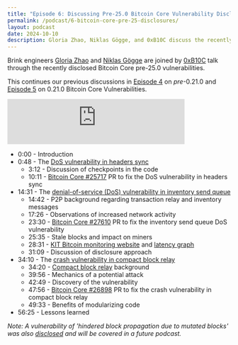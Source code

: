 ```yaml
---
title: "Episode 6: Discussing Pre-25.0 Bitcoin Core Vulnerability Disclosures"
permalink: /podcast/6-bitcoin-core-pre-25-disclosures/
layout: podcast
date: 2024-10-10
description: Gloria Zhao, Niklas Gögge, and 0xB10C discuss the recently disclosed Bitcoin Core pre-25.0 vulnerabilities.
---
```


Brink engineers [Gloria Zhao][] and [Niklas Gögge][] are joined by [0xB10C][]
talk through the recently disclosed Bitcoin Core pre-25.0 vulnerabilities.

This continues our previous discussions in [Episode 4][] on _pre_-0.21.0 and
[Episode 5][] on 0.21.0 Bitcoin Core Vulnerabilities.

<iframe src="https://podcasters.spotify.com/pod/show/bitcoinbrink/embed/episodes/Discussing-Pre-25-0-Bitcoin-Core-Vulnerability-Disclosures-e2pfsjd/a-abir376" height="102px" width="400px" frameborder="0" scrolling="no"></iframe>

* 0:00 - Introduction
* 0:48 - The [DoS vulnerability in headers sync][disclosure headers pre sync]
  * 3:12 - Discussion of checkpoints in the code
  * 10:11 - [Bitcoin Core #25717][bc25717] PR to fix the DoS vulnerability in headers sync
* 14:31 - The [denial-of-service (DoS) vulnerability in inventory send queue][disclosure dos inv send]
  * 14:42 - P2P background regarding transaction relay and inventory messages
  * 17:26 - Observations of increased network activity
  * 23:30 - [Bitcoin Core #27610][bc27610] PR to fix the inventory send queue DoS vulnerability
  * 25:35 - Stale blocks and impact on miners
  * 28:31 - [KIT Bitcoin monitoring website][kit monitoring] and [latency graph][kit latency graph]
  * 31:09 - Discussion of disclosure approach
* 34:10 - The [crash vulnerability in compact block relay][disclosure compact block relay]
  * 34:20 - [Compact block relay][optech compact block relay] background
  * 39:56 - Mechanics of a potential attack
  * 42:49 - Discovery of the vulnerability
  * 47:56 - [Bitcoin Core #26898][bc26898] PR to fix the crash vulnerability in compact block relay
  * 49:33 - Benefits of modularizing code
* 56:25 - Lessons learned

_Note: A vulnerability of 'hindered block propagation due to mutated
blocks' was also [disclosed][disclosure mutated blocks] and will be covered in a future podcast._

[Gloria Zhao]: https://x.com/glozow
[Niklas Gögge]: https://x.com/dergoegge
[0xB10C]: https://x.com/0xB10C
[episode 4]: /podcast/4-bitcoin-core-pre-21-disclosures/
[episode 5]: /podcast/5-bitcoin-core-21-disclosures/
[disclosure headers pre sync]: https://bitcoincore.org/en/2024/09/18/disclose-headers-oom/
[bc25717]: https://github.com/bitcoin/bitcoin/pull/25717
[disclosure dos inv send]: https://bitcoincore.org/en/2024/10/08/disclose-large-inv-to-send/
[bc27610]: https://github.com/bitcoin/bitcoin/pull/27610
[kit monitoring]: https://www.dsn.kastel.kit.edu/bitcoin/index.html
[kit latency graph]: https://www.dsn.kastel.kit.edu/bitcoin/plots/latencyall.png
[disclosure compact block relay]: https://bitcoincore.org/en/2024/10/08/disclose-blocktxn-crash/
[optech compact block relay]: https://bitcoinops.org/en/topics/compact-block-relay/
[bc26898]: https://github.com/bitcoin/bitcoin/pull/26898
[disclosure mutated blocks]: https://bitcoincore.org/en/2024/10/08/disclose-mutated-blocks-hindering-propagation/
